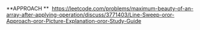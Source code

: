 **APPROACH **
​
https://leetcode.com/problems/maximum-beauty-of-an-array-after-applying-operation/discuss/3771403/Line-Sweep-oror-Approach-oror-Picture-Explanation-oror-Study-Guide